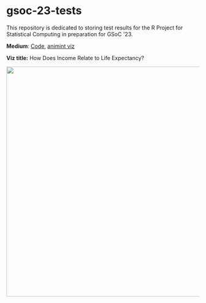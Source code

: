 # gsoc-23-tests
This repository is dedicated to storing test results for the R Project for Statistical Computing in preparation for GSoC '23.

**Medium**: [Code](https://github.com/Faye-yufan/gsoc-23-tests/blob/main/medium-RoslingBubbles.R), [animint viz](https://faye-yufan.github.io/animint-viz/rosling-bubbles/)

**Viz title:** How Does Income Relate to Life Expectancy?

<img src="https://user-images.githubusercontent.com/62975717/229878496-47d44abc-f88d-4d0d-aced-acd1ef005b37.gif" width="600">
